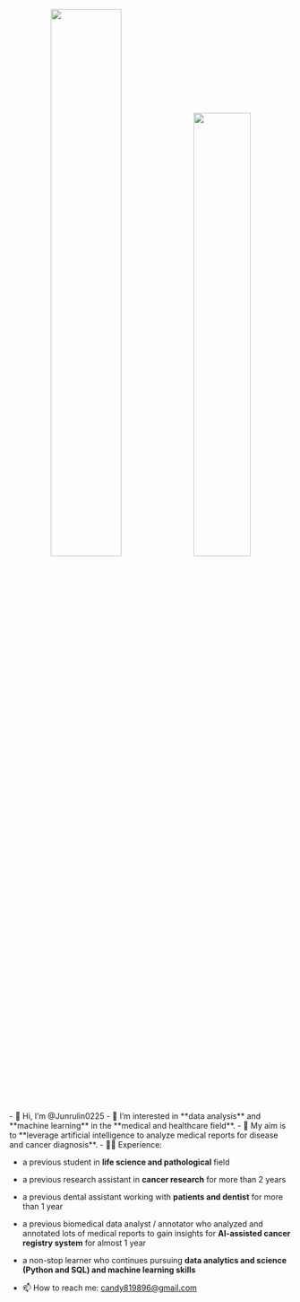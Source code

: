 <p align="center">
  <img width="50%"  src="https://github-readme-stats.vercel.app/api?username=Junrulin0225&count_private=true&show_icons=true&include_all_commits=false&hide_border=true&hide_title=true" />
  <img width="45%"  src="https://github-readme-streak-stats.herokuapp.com/?user=Junrulin0225&hide_border=true" />
</p>
- 👋 Hi, I’m @Junrulin0225
- 👀 I’m interested in **data analysis** and **machine learning** in the **medical and healthcare field**.
- 🎯 My aim is to **leverage artificial intelligence to analyze medical reports for disease and cancer diagnosis**.
- 👩‍💻 Experience:

  - a previous student in **life science and pathological** field 

  - a previous research assistant in **cancer research** for more than 2 years

  - a previous dental assistant working with **patients and dentist** for more than 1 year

  - a previous biomedical data analyst / annotator who analyzed and annotated lots of medical reports to gain insights for **AI-assisted cancer registry system** for almost 1 year

  - a non-stop learner who continues pursuing **data analytics and science (Python and SQL) and machine learning skills**

- 📫 How to reach me: candy819896@gmail.com

<!---
Junrulin0225/Junrulin0225 is a ✨ special ✨ repository because its `README.md` (this file) appears on your GitHub profile.
You can click the Preview link to take a look at your changes.
--->
